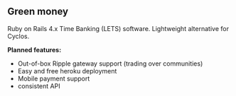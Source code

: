 ## Green money

Ruby on Rails 4.x Time Banking (LETS) software. Lightweight alternative for Cyclos.

**Planned features:**

* Out-of-box Ripple gateway support (trading over communities)
* Easy and free heroku deployment
* Mobile payment support
* consistent API